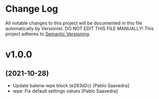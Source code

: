 # Change Log

All notable changes to this project will be documented in this file
automatically by Versionist. DO NOT EDIT THIS FILE MANUALLY!
This project adheres to [Semantic Versioning](http://semver.org/).

# v1.0.0
## (2021-10-28)

* Update balena-wpe block (e293d2c) [Pablo Saavedra]
* wpe: Fix default settings values [Pablo Saavedra]
